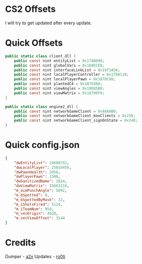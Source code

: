 # CS2 Offsets
I will try to get updated after every update.

# Quick Offsets
```cs
public static class client_dll {
    public const nint entityList = 0x178B898;
    public const nint globalVars = 0x168ECE8;
    public const nint interfaceLinkList = 0x1971A58;
    public const nint localPlayerController = 0x17DA118;
    public const nint localPlayerPawn = 0x1878C08;
    public const nint plantedC4 = 0x187E9A0;
    public const nint viewAngles = 0x18D85B0;
    public const nint viewMatrix = 0x18796F0;
}

public static class engine2_dll {
    public const nint networkGameClient = 0x48AAB0;
    public const nint networkGameClient_maxClients = 0x250;
    public const nint networkGameClient_signOnState = 0x240;
}
```

# Quick config.json
```json
{
    "dwEntityList": 24688792,
    "dwLocalPlayer": 25010456,
    "dwPawnHealth": 2056,
    "dwPlayerPawn": 1500,
    "dwSanitizedName": 1824,
    "dwViewMatrix": 25663216,
    "m_aimPunchAngle": 5892,
    "m_bSpotted": 8,
    "m_bSpottedByMask": 12,
    "m_iShotsFired": 5124,
    "m_iTeamNum": 959,
    "m_vecOrigin": 4628,
    "m_vecViewOffset": 3144
}
```

# Credits
Dumper - [a2x](https://github.com/a2x/cs2-dumper/)
Updates - [ro0ti](https://github.com/ro0ti/)
